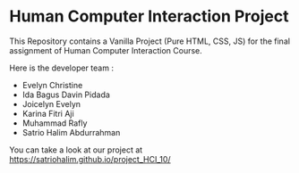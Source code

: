 # Human Computer Interaction Project

This Repository contains a Vanilla Project (Pure HTML, CSS, JS) for the final assignment of Human Computer Interaction Course.

Here is the developer team : 
- Evelyn Christine  
- Ida Bagus Davin Pidada  
- Joicelyn Evelyn  
- Karina Fitri Aji  
- Muhammad Rafly 
- Satrio Halim Abdurrahman 

You can take a look at our project at https://satriohalim.github.io/project_HCI_10/
